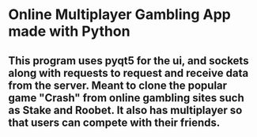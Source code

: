 # Online Multiplayer Gambling App made with Python
## This program uses pyqt5 for the ui, and sockets along with requests to request and receive data from the server. Meant to clone the popular game "Crash" from online gambling sites such as Stake and Roobet. It also has multiplayer so that users can compete with their friends.
